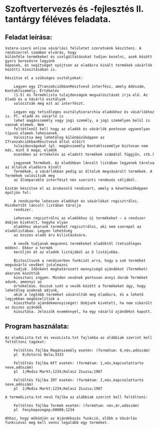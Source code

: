 # Szoftvertervezés és -fejlesztés II. tantárgy féléves feladata.

## Feladat leírása:

	Vatera-szerű online vásárlási felületet szeretnénk készíteni. A rendszerrel szemben elvárás, hogy
	különféle termékeket és szolgáltatásokat tudjon kezelni, azok között gyors keresésre legyünk
	képesek, és segítséget nyújtson az eladásra kínált termékek vásárlók közötti kiosztásában is.
	
	Készítse el a szükséges osztályokat:
	
		Legyen egy ITranzakciókbanRésztvevő interfész, amely Adószám, Kontaktszemély, Értékelés
		(1-5) és Terméklista tulajdonságok megvalósítását írja elő. Az Eladó és a Vásárló osztályok
		valósítsák meg ezt az interfészt.
		
		Legyen egy tetszőleges osztályhierarchia eladókhoz és vásárlókhoz is. Pl. eladó és vásárló is
		lehet magánszemély vagy jogi személy, a jogi személyen belül is vannak elemek. Nem
		feltétlenül kell hogy az eladók és vásárlók pontosan ugyanolyan típusú elemek lehessenek.
		Valósítsa meg lehetőleg különbözőképpen az ITranzakciókbanRésztvevő által előírt
		tulajdonságokat (pl. magánszemély Kontaktszemélye biztosan nem más, mint ő maga; eladók
		esetében az értékelés az eladott termékek számától függjön, stb.)
		
		Legyenek Termékek. Az eladókban láncolt listában legyenek tárolva az általuk eladásra kínált
		Termékek, a vásárlókban pedig az általuk megvásárolt termékek. A Termékek valósítsák meg
		az IComparable interfészt név szerinti rendezés céljából.
		
	Ezután készítse el az árukezelő rendszert, amely a következőképpen épüljön fel:
		
		A rendszerbe lehessen eladókat és vásárlókat regisztrálni. Mindkettőt láncolt listában tárolja
		rendszer.
		
		Lehessen regisztrálni az eladókhoz új termékeket – a rendszer dobjon kivételt, hogyha olyan
		eladóhoz akarunk terméket regisztrálni, aki nem szerepel az eladólistában. Legyen lehetőség
		az összes eladó áru kilistázására.
		
		A vevők tudjanak megvenni termékeket eladóktól (tetszőleges módon). Ekkor a termék
		kerüljön át az eladók listájából az ő listájukba.
		
		Biztosítsunk a rendszerben funkciót arra, hogy a sok terméket megvásárló vevőket jutalmazni
		tudjuk. Időnként meghatározott mennyiségű ajándékot (Terméket) akarunk közöttük
		kiosztani ingyen. Minden vevőnek pontosan annyi darab Terméket adunk, amennyi az
		értékelése. Osszuk szét a vevők között a Termékeket úgy, hogy lehetőleg azoknak adjunk,
		akik a legtöbb terméket vásárolták meg eladásra, és a lehető legjobban megközelítsük a
		kiosztható ajándékmennyiséget! Dobjunk kivételt, ha nem sikerült az összes ajándék
		kiosztása. Jelezzük eseménnyel, ha egy vásárló ajándékot kapott. 

## Program használata:

	Az eladoLista.txt és vevoLista.txt fajlokba az alábbiak szerint kell feltölteni tagokat:

		Feltöltés fájlba Magánszemély esetén: (formátum: 0,név,adószám)
		pl	0;Ostoros Bela;3333

		Feltöltés fájlba KFT esetén: (formátum: 1,név,kapcsolattarto neve,adószám)
		pl	1;Media Markt;1234;Halasz Zsuzsa;1987

		Feltöltés fájlba ZRT esetén: (formátum: 2,név,kapcsolattarto neve,adószám)
		pl	2;Media Markt;1234;Halasz Zsuzsa;1987

	A termekLista.txt nevű fájlba az alábbiak szerint kell feltölteni:

		Feltöltés fájlba Termek esetén: (formátum: név,ár,adószám)
		pl	Fenykepezogep;60000;1234

	Ahhoz, hogy működjön az Ajándékozás funkció, előbb a Vásárlás funkcióval meg kell venni legalább egy terméket.